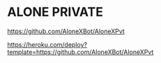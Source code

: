 # ALONE PRIVATE 
https://github.com/AloneXBot/AloneXPvt


https://heroku.com/deploy?template=https://github.com/AloneXBot/AloneXPvt
